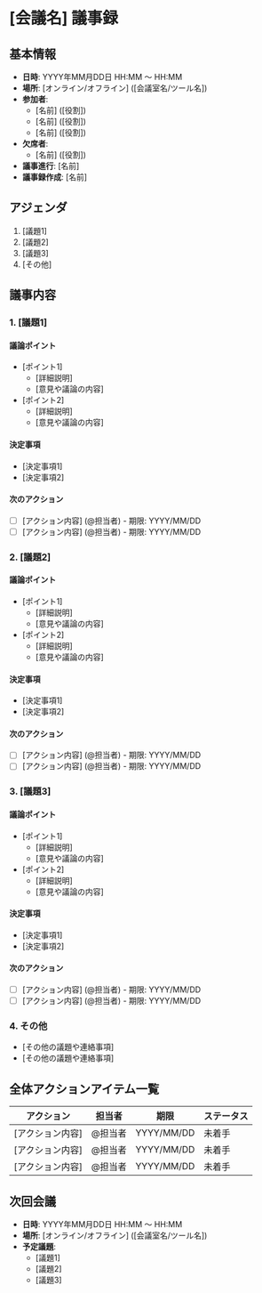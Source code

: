 # [会議名] 議事録

## 基本情報

- **日時**: YYYY年MM月DD日 HH:MM 〜 HH:MM
- **場所**: [オンライン/オフライン] ([会議室名/ツール名])
- **参加者**: 
  - [名前] ([役割])
  - [名前] ([役割])
  - [名前] ([役割])
- **欠席者**:
  - [名前] ([役割])
- **議事進行**: [名前]
- **議事録作成**: [名前]

## アジェンダ

1. [議題1]
2. [議題2]
3. [議題3]
4. [その他]

## 議事内容

### 1. [議題1]

#### 議論ポイント

- [ポイント1]
  - [詳細説明]
  - [意見や議論の内容]
- [ポイント2]
  - [詳細説明]
  - [意見や議論の内容]

#### 決定事項

- [決定事項1]
- [決定事項2]

#### 次のアクション

- [ ] [アクション内容] (@担当者) - 期限: YYYY/MM/DD
- [ ] [アクション内容] (@担当者) - 期限: YYYY/MM/DD

### 2. [議題2]

#### 議論ポイント

- [ポイント1]
  - [詳細説明]
  - [意見や議論の内容]
- [ポイント2]
  - [詳細説明]
  - [意見や議論の内容]

#### 決定事項

- [決定事項1]
- [決定事項2]

#### 次のアクション

- [ ] [アクション内容] (@担当者) - 期限: YYYY/MM/DD
- [ ] [アクション内容] (@担当者) - 期限: YYYY/MM/DD

### 3. [議題3]

#### 議論ポイント

- [ポイント1]
  - [詳細説明]
  - [意見や議論の内容]
- [ポイント2]
  - [詳細説明]
  - [意見や議論の内容]

#### 決定事項

- [決定事項1]
- [決定事項2]

#### 次のアクション

- [ ] [アクション内容] (@担当者) - 期限: YYYY/MM/DD
- [ ] [アクション内容] (@担当者) - 期限: YYYY/MM/DD

### 4. その他

- [その他の議題や連絡事項]
- [その他の議題や連絡事項]

## 全体アクションアイテム一覧

| アクション | 担当者 | 期限 | ステータス |
|------------|--------|------|------------|
| [アクション内容] | @担当者 | YYYY/MM/DD | 未着手 |
| [アクション内容] | @担当者 | YYYY/MM/DD | 未着手 |
| [アクション内容] | @担当者 | YYYY/MM/DD | 未着手 |

## 次回会議

- **日時**: YYYY年MM月DD日 HH:MM 〜 HH:MM
- **場所**: [オンライン/オフライン] ([会議室名/ツール名])
- **予定議題**:
  - [議題1]
  - [議題2]
  - [議題3] 